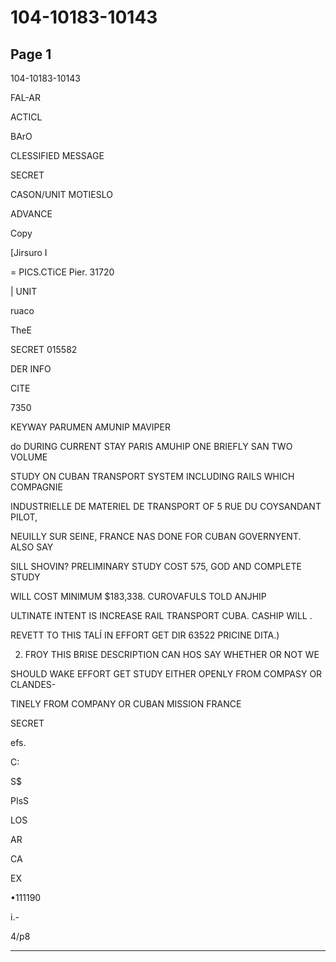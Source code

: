 # 104-10183-10143

## Page 1

104-10183-10143

FAL-AR

ACTICL

BArO

CLESSIFIED MESSAGE

SECRET

CASON/UNIT MOTIESLO

ADVANCE

Copy

[Jirsuro I

= PICS.CTiCE Pier. 31720

| UNIT

ruaco

TheE

SECRET 015582

DER INFO

CITE

7350

KEYWAY PARUMEN AMUNIP MAVIPER

do DURING CURRENT STAY PARIS AMUHIP ONE BRIEFLY SAN TWO VOLUME

STUDY ON CUBAN TRANSPORT SYSTEM INCLUDING RAILS WHICH COMPAGNIE

INDUSTRIELLE DE MATERIEL DE TRANSPORT OF 5 RUE DU COYSANDANT PILOT,

NEUILLY SUR SEINE, FRANCE NAS DONE FOR CUBAN GOVERNYENT. ALSO SAY

SILL SHOVIN? PRELIMINARY STUDY COST 575, GOD AND COMPLETE STUDY

WILL COST MINIMUM $183,338. CUROVAFULS TOLD ANJHIP

ULTINATE INTENT IS INCREASE RAIL TRANSPORT CUBA. CASHIP WILL .

REVETT TO THIS TALÍ IN EFFORT GET DIR 63522 PRICINE DITA.)

2. FROY THIS BRISE DESCRIPTION CAN HOS SAY WHETHER OR NOT WE

SHOULD WAKE EFFORT GET STUDY EITHER OPENLY FROM COMPASY OR CLANDES-

TINELY FROM COMPANY OR CUBAN MISSION FRANCE

SECRET

efs.

C:

S$

PIsS

LOS

AR

CA

EX

•111190

i.-

4/p8

---

